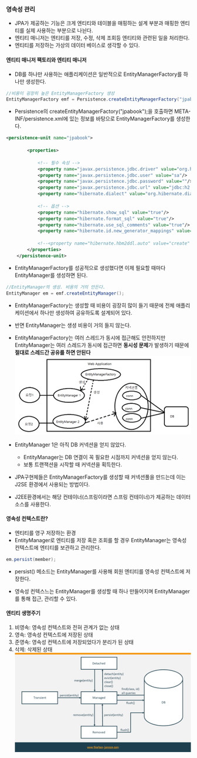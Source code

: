 ### 영속성 관리
- JPA가 제공하는 기능은 크게 엔티티와 테이블을 매핑하는 설계 부분과 매핑한 엔티티를 실제 사용하는 부분으로 나뉜다.
- 엔티티 매니저는 엔티티를 저장, 수정, 삭제 조회등 엔티티와 관련된 일을 처리한다.
- 엔티티를 저장하는 가상의 데이터 베이스로 생각할 수 있다.

#### 엔티티 매니저 팩토리와 엔티티 매니저
- DB를 하나만 사용하는 애플리케이션은 일반적으로 EntityManagerFactory를 하나만 생성한다.
```java
//비용이 굉장히 높은 EntityManagerFactory 생성
EntityManagerFactory emf = Persistence.createEntityManagerFactory("jpabook");
```
- Persistence의 createEntityManagerFactory("jpabook");을 호출하면 META-INF/persistence.xml에 있는 정보를 바탕으로 EntityManagerFactory를 생성한다.
```xml
<persistence-unit name="jpabook">

        <properties>

            <!-- 필수 속성 -->
            <property name="javax.persistence.jdbc.driver" value="org.h2.Driver"/>
            <property name="javax.persistence.jdbc.user" value="sa"/>
            <property name="javax.persistence.jdbc.password" value=""/>
            <property name="javax.persistence.jdbc.url" value="jdbc:h2:tcp://localhost/~/test"/>
            <property name="hibernate.dialect" value="org.hibernate.dialect.H2Dialect"/>

            <!-- 옵션 -->
            <property name="hibernate.show_sql" value="true"/>
            <property name="hibernate.format_sql" value="true"/>
            <property name="hibernate.use_sql_comments" value="true"/>
            <property name="hibernate.id.new_generator_mappings" value="true"/>

            <!--<property name="hibernate.hbm2ddl.auto" value="create" />-->
        </properties>
    </persistence-unit>
```
- EntityManagerFactory를 성공적으로 생성했다면 이제 필요할 때마다 EntityManager를 생성하면 된다.
```java
//EntityManager의 생성. 비용의 거의 안든다.
EntityManager em = emf.createEntityManager();
```


- EntityManagerFactory는 생성할 때 비용이 굉장히 많이 들기 때문에 전체 애플리케이션에서 하나만 생성하여 공유하도록 설계되어 있다.
- 반면 EntityManager는 생셩 비용이 거의 들지 않는다.


- EntityManagerFactory는 여러 스레드가 동시에 접근해도 안전하지만 EntityManager는 여러 스레드가 동시에 접근하면 **동시성 문제**가 발생하기 때문에 **절대로 스레드간 공유를 하면 안된다**
![3.1](image/3_1.PNG)
- EntityManager 1은 아직 DB 커넥션을 얻지 않았다.
    - EntityManager는 DB 연결이 꼭 필요한 시점까지 커넥션을 얻지 않는다.
    - 보통 트랜잭션을 시작할 때 커넥션을 획득한다.
    
- JPA구현체들은 EntityManagerFactory를 생성할 때 커넥션풀을 만드는데 이는 J2SE 환경에서 사용되는 방법이다.
- J2EE환경에서는 해당 컨테이너(스프링이라면 스프링 컨테이너)가 제공하는 데이터 소스를 사용한다. 
            

#### 영속성 컨텍스트란?
- 엔티티를 영구 저장하는 환경
- EntityManager로 엔티티를 저장 혹은 조회를 할 경우 EntityManager는 영속성 컨텍스트에 엔티티를 보관하고 관리한다.
```java
em.persist(member);
```
- persist() 메소드는 EntityManager를 사용해 회원 엔티티를 영속성 컨텍스트에 저장한다.


- 영속성 컨텍스느는 EntityManager를 생성할 때 하나 만들어지며 EntityManager를 통해 접근, 관리할 수 있다.

#### 엔티티 생명주기
1. 비영속: 영속성 컨텍스트와 전혀 관계가 없는 상태
2. 영속: 영속성 컨텍스트에 저장된 상태
3. 준영속: 영속성 컨텍스트에 저장되었다가 분리가 된 상태
4. 삭제: 삭제된 상태
![3.2](image/Lifecycle-Model-1024x576.png)

